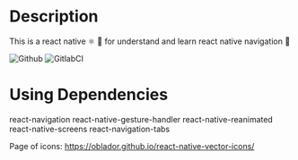 # Description
This is a react native ⚛️ 📱 for understand and learn react native navigation 🧭

![Github](https://github.com/zearkiatos/react-native-navigation-app/actions/workflows/action.yml/badge.svg)
![GitlabCI](https://gitlab.com/caprilespe/react-native-navigation-app/badges/develop/pipeline.svg)

# Using Dependencies
react-navigation react-native-gesture-handler react-native-reanimated react-native-screens
react-navigation-tabs

Page of icons: https://oblador.github.io/react-native-vector-icons/

